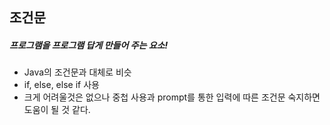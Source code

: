 ## 조건문
##### 프로그램을 프로그램 답게 만들어 주는 요소!

- Java의 조건문과 대체로 비슷
- if, else, else if 사용
- 크게 어려울것은 없으나 중첩 사용과 prompt를 통한 입력에 따른 조건문 숙지하면 도움이 될 것 같다.
